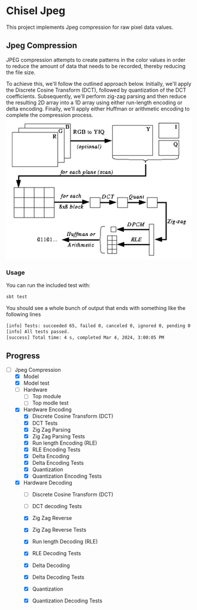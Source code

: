 # Chisel Jpeg
This project implements Jpeg compression for raw pixel data values.

## Jpeg Compression
JPEG compression attempts to create patterns in the color values in order to reduce the amount of data that needs to be recorded, thereby reducing the file size.

To achieve this, we'll follow the outlined approach below. Initially, we'll apply the Discrete Cosine Transform (DCT), followed by quantization of the DCT coefficients. Subsequently, we'll perform zig-zag parsing and then reduce the resulting 2D array into a 1D array using either run-length encoding or delta encoding. Finally, we'll apply either Huffman or arithmetic encoding to complete the compression process.
![Jpeg Compression](https://github.com/Darren-lin/Chisel-JPEG/blob/main/resources/JPEGCompressionOverview.png)

### Usage
You can run the included test with:
```sh
sbt test
```

You should see a whole bunch of output that ends with something like the following lines
```
[info] Tests: succeeded 65, failed 0, canceled 0, ignored 0, pending 0
[info] All tests passed.
[success] Total time: 4 s, completed Mar 4, 2024, 3:00:05 PM
```

## Progress
- [ ] Jpeg Compression
    - [x] Model
    - [x] Model test
    - [ ] Hardware
         - [ ] Top module
         - [ ] Top modle test
    - [x] Hardware Encoding
         - [x] Discrete Cosine Transform (DCT)
         - [x] DCT Tests
         - [x] Zig Zag Parsing
         - [x] Zig Zag Parsing Tests
         - [x] Run length Encoding (RLE)
         - [x] RLE Encoding Tests
         - [x] Delta Encoding
         - [x] Delta Encoding Tests
         - [x] Quantization
         - [x] Quantization Encoding Tests
    - [x] Hardware Decoding
         - [ ] Discrete Cosine Transform (DCT)
         - [ ] DCT decoding Tests
         - [x] Zig Zag Reverse
         - [x] Zig Zag Reverse Tests
         - [x] Run length Decoding (RLE)
         - [x] RLE Decoding Tests
         - [x] Delta Decoding
         - [x] Delta Decoding Tests
         - [x] Quantization
         - [x] Quantization Decoding Tests
         

